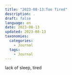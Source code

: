 ```yaml
---
title: "2023-08-13:Too Tired"
description: .  
draft: false
language: en
date: 2023-08-13
updated: 2023-08-13
taxonomies:
  categories:
    - Journal
  tags:
    - Journal
---
```

lack of sleep, tired
<!-- more -->

